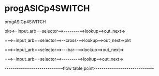 # progASICp4SWITCH
progASICp4SWITCH
   
   
   
   
 pkt=>=input_arb==selector==>--------==>lookup==>out_next=>
   
   ===>=input_arb==selector==>--cross-==>lookup==>out_next=>pkt
   
   ===>=input_arb==selector==>---bar--==>lookup==>out_next=>
   
   ===>=input_arb==selector==>--------==>lookup==>out_next=>
   
   
 ------------------------------flow table point-------------------------------
